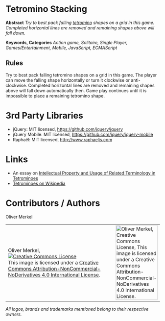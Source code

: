 Tetromino Stacking
==================

__Abstract__ _Try to best pack falling [tetromino](https://en.wikipedia.org/wiki/Tetromino) shapes on a grid in this game.
Completed horizontal lines are removed and remaining shapes above will fall down._

__Keywords, Categories__ _Action game, Solitaire, Single Player, Games/Entertainment, Mobile, JavaScript, ECMAScript_

Rules
-----

Try to best pack falling tetromino shapes on a grid in this game.
The player can move the falling shape horizontally or turn it clockwise or anti-clockwise.
Completed horizontal lines are removed and remaining shapes above will fall down automatically then.
Game play continues until it is impossible to place a remaining tetromino shape.

# 3rd Party Libraries

* jQuery: MIT licensed, https://github.com/jquery/jquery
* jQuery Mobile: MIT licensed, https://github.com/jquery/jquery-mobile
* Raphaël: MIT licensed, http://www.raphaeljs.com

# Links

* An essay on [Intellectual Property and Usage of Related Terminology in Tetrominoes](https://desiree47.wordpress.com)
* [Tetrominoes on Wikipedia](https://en.wikipedia.org/wiki/Tetromino)

# Contributors / Authors

Oliver Merkel
<table>
  <tr>
    <td><p>Oliver Merkel,<br /><a rel="license" href="http://creativecommons.org/licenses/by-nc-nd/4.0/"><img alt="Creative Commons License" style="border-width:0" src="http://i.creativecommons.org/l/by-nc-nd/4.0/88x31.png" /></a><br />This image is licensed under a <a rel="license" href="http://creativecommons.org/licenses/by-nc-nd/4.0/">Creative Commons Attribution-NonCommercial-NoDerivatives 4.0 International License</a>.
    </p>
    </td>
    <td width="30%"><img width="100%" ondragstart="return false;" alt="Oliver Merkel, Creative Commons License, This image is licensed under a Creative Commons Attribution-NonCommercial-NoDerivatives 4.0 International License." src="html5/src/img/oliver-1708.jpg" /></td>
  </tr>
</table>

_All logos, brands and trademarks mentioned belong to their respective owners._
